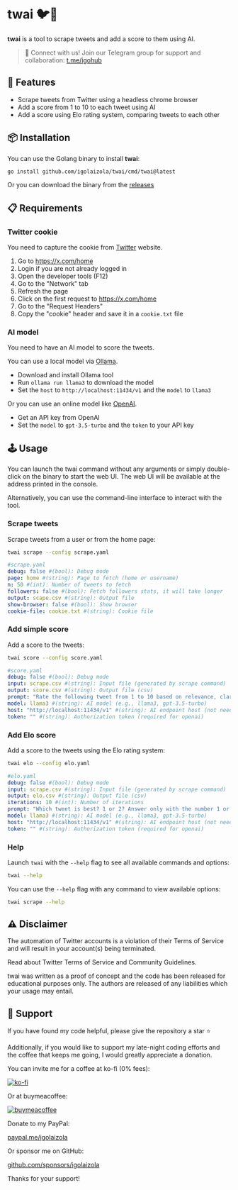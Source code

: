 # twai 🐦🤖

**twai** is a tool to scrape tweets and add a score to them using AI.

> 📢 Connect with us! Join our Telegram group for support and collaboration: [t.me/igohub](https://t.me/igohub)

## 🚀 Features

- Scrape tweets from Twitter using a headless chrome browser
- Add a score from 1 to 10 to each tweet using AI
- Add a score using Elo rating system, comparing tweets to each other

## 📦 Installation

You can use the Golang binary to install **twai**:

```bash
go install github.com/igolaizola/twai/cmd/twai@latest
```

Or you can download the binary from the [releases](https://github.com/igolaizola/twai/releases)

## 📋 Requirements

### Twitter cookie

You need to capture the cookie from [Twitter](https://x.com/) website.

1. Go to https://x.com/home
2. Login if you are not already logged in
3. Open the developer tools (F12)
4. Go to the "Network" tab
5. Refresh the page
6. Click on the first request to https://x.com/home
7. Go to the "Request Headers"
8. Copy the "cookie" header and save it in a `cookie.txt` file

### AI model

You need to have an AI model to score the tweets.

You can use a local model via [Ollama](https://ollama.com/).

- Download and install Ollama tool
- Run `ollama run llama3` to download the model
- Set the `host` to `http://localhost:11434/v1` and the `model` to `llama3`

Or you can use an online model like [OpenAI](https://openai.com/).

- Get an API key from OpenAI
- Set the `model` to `gpt-3.5-turbo` and the `token` to your API key

## 🕹️ Usage

You can launch the twai command without any arguments or simply double-click on the binary to start the web UI.
The web UI will be available at the address printed in the console.

Alternatively, you can use the command-line interface to interact with the tool.

### Scrape tweets

Scrape tweets from a user or from the home page:

```bash
twai scrape --config scrape.yaml
```

```yaml
#scrape.yaml
debug: false #(bool): Debug mode
page: home #(string): Page to fetch (home or username)
n: 50 #(int): Number of tweets to fetch
followers: false #(bool): Fetch followers stats, it will take longer
output: scape.csv #(string): Output file
show-browser: false #(bool): Show browser
cookie-file: cookie.txt #(string): Cookie file
```

### Add simple score

Add a score to the tweets:

```bash
twai score --config score.yaml
```

```yaml
#score.yaml
debug: false #(bool): Debug mode
input: scrape.csv #(string): Input file (generated by scrape command)
output: score.csv #(string): Output file (csv)
prompt: "Rate the following tweet from 1 to 10 based on relevance, clarity, engagement, and impact. Only answer with a number." #(string): Prompt
model: llama3 #(string): AI model (e.g., llama3, gpt-3.5-turbo)
host: "http://localhost:11434/v1" #(string): AI endpoint host (not needed for openai)
token: "" #(string): Authorization token (required for openai)
```

### Add Elo score

Add a score to the tweets using the Elo rating system:

```bash
twai elo --config elo.yaml
```

```yaml
#elo.yaml
debug: false #(bool): Debug mode
input: scrape.csv #(string): Input file (generated by scrape command)
output: elo.csv #(string): Output file (csv)
iterations: 10 #(int): Number of iterations
prompt: "Which tweet is best? 1 or 2? Answer only with the number 1 or 2." #(string): Prompt
model: llama3 #(string): AI model (e.g., llama3, gpt-3.5-turbo)
host: "http://localhost:11434/v1" #(string): AI endpoint host (not needed for openai)
token: "" #(string): Authorization token (required for openai)
```

### Help

Launch `twai` with the `--help` flag to see all available commands and options:

```bash
twai --help
```

You can use the `--help` flag with any command to view available options:

```bash
twai scrape --help
```

## ⚠️ Disclaimer

The automation of Twitter accounts is a violation of their Terms of Service and will result in your account(s) being terminated.

Read about Twitter Terms of Service and Community Guidelines.

twai was written as a proof of concept and the code has been released for educational purposes only. The authors are released of any liabilities which your usage may entail.

## 💖 Support

If you have found my code helpful, please give the repository a star ⭐

Additionally, if you would like to support my late-night coding efforts and the coffee that keeps me going, I would greatly appreciate a donation.

You can invite me for a coffee at ko-fi (0% fees):

[![ko-fi](https://ko-fi.com/img/githubbutton_sm.svg)](https://ko-fi.com/igolaizola)

Or at buymeacoffee:

[![buymeacoffee](https://user-images.githubusercontent.com/11333576/223217083-123c2c53-6ab8-4ea8-a2c8-c6cb5d08e8d2.png)](https://buymeacoffee.com/igolaizola)

Donate to my PayPal:

[paypal.me/igolaizola](https://www.paypal.me/igolaizola)

Or sponsor me on GitHub:

[github.com/sponsors/igolaizola](https://github.com/sponsors/igolaizola)

Thanks for your support!
